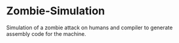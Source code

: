# Zombie-Simulation
Simulation of a zombie attack on humans and compiler to generate assembly code for the machine.
